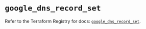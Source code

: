 # `google_dns_record_set`

Refer to the Terraform Registry for docs: [`google_dns_record_set`](https://registry.terraform.io/providers/hashicorp/google/6.33.0/docs/resources/dns_record_set).
